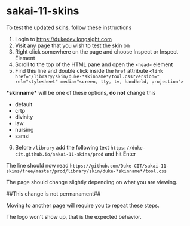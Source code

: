# sakai-11-skins
To test the updated skins, follow these instructions

1. Login to https://dukedev.longsight.com
2. Visit any page that you wish to test the skin on
3. Right click somewhere on the page and choose Inspect or Inspect Element
4. Scroll to the top of the HTML pane and open the `<head>` element
5. Find this line and double click inside the `href` attribute
`<link href="/library/skin/duke-*skinname*/tool.css?version=" rel="stylesheet" media="screen, tty, tv, handheld, projection">`

**\*skinname\*** will be one of these options, **do not** change this

* default
* crtp
* divinity
* law
* nursing
* samsi

6. Before `/library` add the following text
`https://duke-cit.github.io/sakai-11-skins/prod` and hit Enter

The line should now read `https://github.com/Duke-CIT/sakai-11-skins/tree/master/prod/library/skin/duke-*skinname*/tool.css`

The page should change slightly depending on what you are viewing.

##This change is not permanament##

Moving to another page will require you to repeat these steps.

The logo won't show up, that is the expected behavior.
